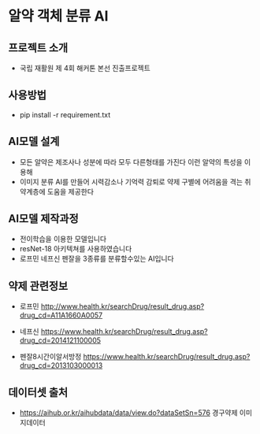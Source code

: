 # 알약 객체 분류 AI


## 프로젝트 소개
- 국립 재활원 제 4회 해커톤 본선 진출프로젝트
## 사용방법 
- pip install -r requirement.txt
## AI모델 설계
- 모든 알약은 제조사나 성분에 따라 모두 다른형태를 가진다 이런 알약의 특성을 이용해
- 이미지 분류 AI를 만들어 시력감소나 기억력 감퇴로 약제 구별에 어려움을 격는 취약계층에 도움을 제공한다

## AI모델 제작과정
- 전이학습을 이용한 모델입니다
- resNet-18 아키텍쳐를 사용하였습니다
- 로프민 네프신 펜잘을 3종류를 분류할수있는 AI입니다


## 약제 관련정보 

- 로프민 
http://www.health.kr/searchDrug/result_drug.asp?drug_cd=A11A1660A0057


- 네프신 
https://www.health.kr/searchDrug/result_drug.asp?drug_cd=2014121100005

- 펜잘8시간이알서방정 
https://www.health.kr/searchDrug/result_drug.asp?drug_cd=2013103000013

## 데이터셋 출처
- https://aihub.or.kr/aihubdata/data/view.do?dataSetSn=576
경구약제 이미지데이터
